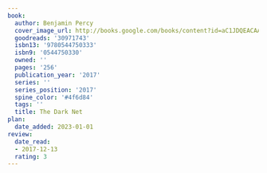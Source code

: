 ```yaml
---
book:
  author: Benjamin Percy
  cover_image_url: http://books.google.com/books/content?id=aC1JDQEACAAJ&printsec=frontcover&img=1&zoom=1&source=gbs_api
  goodreads: '30971743'
  isbn13: '9780544750333'
  isbn9: '0544750330'
  owned: ''
  pages: '256'
  publication_year: '2017'
  series: ''
  series_position: '2017'
  spine_color: '#4f6d84'
  tags: ''
  title: The Dark Net
plan:
  date_added: 2023-01-01
review:
  date_read:
  - 2017-12-13
  rating: 3
---
```

